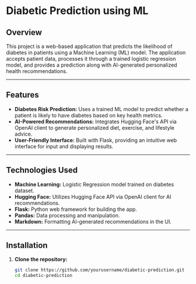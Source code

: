 # Diabetic Prediction using ML

## Overview
This project is a web-based application that predicts the likelihood of diabetes in patients using a Machine Learning (ML) model. The application accepts patient data, processes it through a trained logistic regression model, and provides a prediction along with AI-generated personalized health recommendations.

---

## Features
- **Diabetes Risk Prediction:** Uses a trained ML model to predict whether a patient is likely to have diabetes based on key health metrics.
- **AI-Powered Recommendations:** Integrates Hugging Face's API via OpenAI client to generate personalized diet, exercise, and lifestyle advice.
- **User-Friendly Interface:** Built with Flask, providing an intuitive web interface for input and displaying results.

---

## Technologies Used
- **Machine Learning:** Logistic Regression model trained on diabetes dataset.
- **Hugging Face:** Utilizes Hugging Face API via OpenAI client for AI recommendations.
- **Flask:** Python web framework for building the app.
- **Pandas:** Data processing and manipulation.
- **Markdown:** Formatting AI-generated recommendations in the UI.

---

## Installation

1. **Clone the repository:**

   ```bash
   git clone https://github.com/yourusername/diabetic-prediction.git
   cd diabetic-prediction
